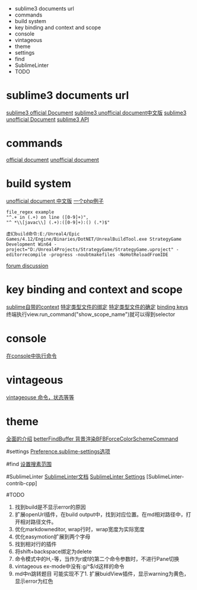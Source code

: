 <!-- MarkdownTOC -->

- sublime3 documents url
- commands
- build system
- key binding and context and scope
- console
- vintageous
- theme
- settings
- find
- SublimeLinter
- TODO

<!-- /MarkdownTOC -->
# sublime3 documents url
[sublime3 official Document](https://www.sublimetext.com/docs/3/index.html)
[sublime3 unofficial document中文版](http://sublime-text.readthedocs.io/en/latest/intro.html)
[sublime3 unofficial Document](http://docs.sublimetext.info/en/latest/extensibility/plugins.html)
[sublime3 API](https://www.sublimetext.com/docs/3/api_reference.html)


# commands
[official document](http://www.sublimetext.com/docs/3/commands.html)
[unofficial document](http://docs.sublimetext.info/en/latest/reference/commands.html)



# build system
[unofficial document 中文版](http://sublime-text.readthedocs.io/en/latest/reference/build_systems.html)
[一个php例子](http://www.cnblogs.com/picaso/p/3337866.html)
```text
file_regex example
"^.+ in (.+) on line ([0-9]+)",
"^ *\\[javac\\] (.+):([0-9]+):() (.*)$"
```
```text
虚幻build命令:E:/Unreal4/Epic Games/4.12/Engine/Binaries/DotNET/UnrealBuildTool.exe StrategyGame Development Win64 -project="D:/Unreal4Projects/StrategyGame/StrategyGame.uproject" -editorrecompile -progress -noubtmakefiles -NoHotReloadFromIDE
```
[forum discussion](https://answers.unrealengine.com/questions/92910/is-there-any-way-to-change-the-default-editoride-t.html)


# key binding and context and scope
[sublime自带的context](http://docs.sublimetext.info/en/latest/reference/key_bindings.html)
[特定类型文件的绑定](https://forum.sublimetext.com/t/file-type-specific-key-bindings/2839/3)
[特定类型文件的确定](https://forum.sublimetext.com/t/selector-on-a-keybind/3785/3)
[binding keys](http://sublimetext.info/docs/en/reference/key_bindings.html)
终端执行view.run_command("show_scope_name")就可以得到selector


# console
[在console中执行命令](http://docs.sublimetext.info/en/latest/extensibility/commands.html?highlight=console)


# vintageous
[vintageouse 命令，状态等等](http://nullege.com/codes/search/Vintageous)

# theme
[全面的介绍](http://docs.sublimetext.info/en/latest/reference/color_schemes.html?highlight=theme)
[betterFindBuffer 背景渲染BFBForceColorSchemeCommand](https://github.com/aziz/BetterFindBuffer/blob/master/find_results.py)

#settings
[Preference.sublime-settings选项](http://docs.sublimetext.info/en/latest/reference/settings.html)

#find
[设置搜素范围](http://stackoverflow.com/questions/20519040/search-in-all-files-in-a-project-in-sublime-text-3)

#SublimeLinter
[SublimeLinter文档](http://sublimelinter.readthedocs.io/en/latest)
[SublimeLinter Settings](http://sublimelinter.readthedocs.io/en/latest/settings.html)
[SublimeLinter-contrib-cpp]

#TODO
1. 找到build是不显示error的原因
1. 扩展openUrl插件，在build output中，找到对应位置。在md相对路径中，打开相对路径文件。
1. 优化markdowneditor, wrap行时，wrap宽度为实际宽度
1. 优化easymotion扩展到两个字母
1. 找到相对行的插件
1. 将shift+backspace绑定为delete
1. 命令模式中的H,-等，当作为r或f的第二个命令参数时，不进行Pane切换
1. vintageous ex-mode中没有:g/^$/d这样的命令
1. md中n跳转题目
可能实现不了1. 扩展buidView插件，显示warning为黄色，显示error为红色